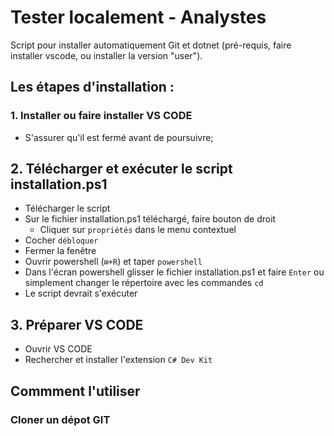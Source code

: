 # Tester localement - Analystes
Script pour installer automatiquement Git et dotnet (pré-requis, faire installer vscode, ou installer la version "user").

## Les étapes d'installation :

### 1. Installer ou faire installer VS CODE

- S'assurer qu'il est fermé avant de poursuivre;

## 2. Télécharger et exécuter le script installation.ps1

- Télécharger le script
- Sur le fichier installation.ps1 téléchargé, faire bouton de droit
  - Cliquer sur ``propriétés`` dans le menu contextuel
- Cocher ``débloquer``
- Fermer la fenêtre
- Ouvrir powershell  (`⊞+R`) et taper `powershell`
- Dans l'écran powershell glisser le fichier installation.ps1 et faire `Enter` ou simplement changer le répertoire avec les commandes `cd`
- Le script devrait s'exécuter

## 3. Préparer VS CODE

- Ouvrir VS CODE
- Rechercher et installer l'extension `C# Dev Kit`

## Commment l'utiliser 

### Cloner un dépot GIT


